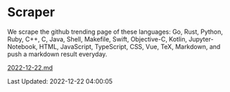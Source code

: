 # Scraper

We scrape the github trending page of these languages: Go, Rust, Python, Ruby, C++, C, Java, Shell, Makefile, Swift, Objective-C, Kotlin, Jupyter-Notebook, HTML, JavaScript, TypeScript, CSS, Vue, TeX, Markdown, and push a markdown result everyday.

[2022-12-22.md](https://github.com/yangwenmai/github-trending-backup/blob/master/2022-12-22.md)

Last Updated: 2022-12-22 04:00:05